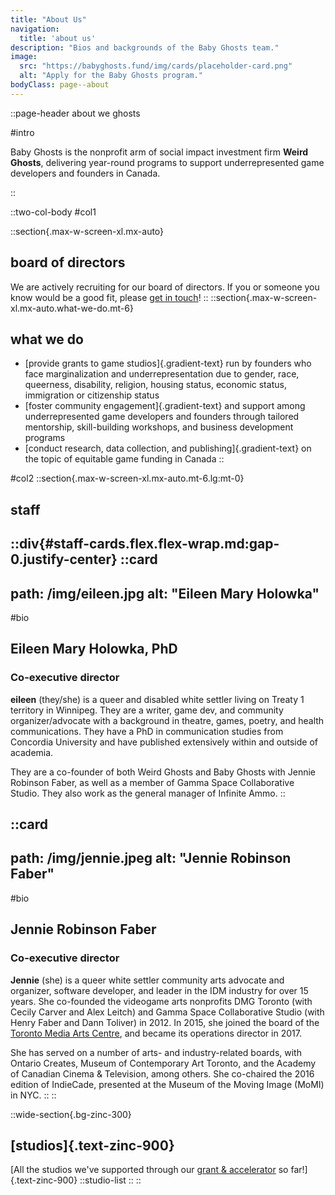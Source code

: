 ```yaml
---
title: "About Us"
navigation:
  title: 'about us'
description: "Bios and backgrounds of the Baby Ghosts team."
image:
  src: "https://babyghosts.fund/img/cards/placeholder-card.png"
  alt: "Apply for the Baby Ghosts program."
bodyClass: page--about
---
```


::page-header
about we ghosts

#intro

Baby Ghosts is the nonprofit arm of social impact investment firm **Weird Ghosts**, delivering year-round programs to support underrepresented game developers and founders in Canada.

::

<!-- ::section{.max-w-screen-xl.mx-auto}

[Co-founders Eileen Mary Holowka and Jennie Robinson Faber bring together their many years of experience in the Canadian video game industry, community arts, and nonprofit management to create a new model for equitable game funding in Canada.]{.md:text-2xl}

[Our programs are made possible due to the generous support of our major donor, Infinite Ammo.]{.text-base}

:: -->

::two-col-body
#col1

::section{.max-w-screen-xl.mx-auto}
## board of directors

We are actively recruiting for our board of directors. If you or someone you know would be a good fit, please [get in touch](mailto:hello@babyghosts.fund)!
::
::section{.max-w-screen-xl.mx-auto.what-we-do.mt-6}
## what we do
- [provide grants to game studios]{.gradient-text} run by founders who face marginalization and underrepresentation due to gender, race, queerness, disability, religion, housing status, economic status, immigration or citizenship status
- [foster community engagement]{.gradient-text} and support among underrepresented game developers and founders through tailored mentorship, skill-building workshops, and business development programs
- [conduct research, data collection, and publishing]{.gradient-text} on the topic of equitable game funding in Canada
::


#col2
::section{.max-w-screen-xl.mx-auto.mt-6.lg:mt-0}
## staff


::div{#staff-cards.flex.flex-wrap.md:gap-0.justify-center}
  ::card
  ---
  path: /img/eileen.jpg
  alt: "Eileen Mary Holowka"
  ---


  #bio
  ## Eileen Mary Holowka, PhD
  ### Co-executive director

  **eileen** (they/she) is a queer and disabled white settler living on Treaty 1 territory in Winnipeg. They are a writer, game dev, and community organizer/advocate with a background in theatre, games, poetry, and health communications. They have a PhD in communication studies from Concordia University and have published extensively within and outside of academia.

  They are a co-founder of both Weird Ghosts and Baby Ghosts with Jennie Robinson Faber, as well as a member of Gamma Space Collaborative Studio. They also work as the general manager of Infinite Ammo.
  ::

  ::card
  ---
  path: /img/jennie.jpeg
  alt: "Jennie Robinson Faber"
  ---

  #bio
  ## Jennie Robinson Faber
  ### Co-executive director
  **Jennie** (she) is a queer white settler community arts advocate and organizer, software developer, and leader in the IDM industry for over 15 years. She co-founded the videogame arts nonprofits DMG Toronto (with Cecily Carver and Alex Leitch) and Gamma Space Collaborative Studio (with Henry Faber and Dann Toliver) in 2012. In 2015, she joined the board of the [Toronto Media Arts Centre](https://tomediaarts.org), and became its operations director in 2017.
  
  She has served on a number of arts- and industry-related boards, with Ontario Creates, Museum of Contemporary Art Toronto, and the Academy of Canadian Cinema & Television, among others. She co-chaired the 2016 edition of IndieCade, presented at the Museum of the Moving Image (MoMI) in NYC.
  ::
::


::wide-section{.bg-zinc-300}
## [studios]{.text-zinc-900}
[All the studios we've supported through our [grant & accelerator](/grant-and-accelerator) so far!]{.text-zinc-900}
  ::studio-list
  ::
::


